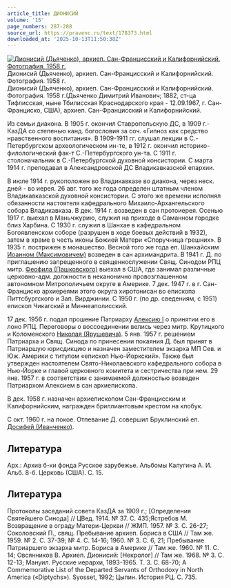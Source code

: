 ```yaml
---
article_title: ДИОНИСИЙ
volume: '15'
page_numbers: 287-288
source_url: https://pravenc.ru/text/178373.html
downloaded_at: '2025-10-13T11:50:38Z'
---
```


[![Дионисий (Дьяченко), архиеп. Сан-Францисский и Калифорнийский. Фотография. 1958 г.](https://pravenc.ru/data/839/484/1234/i200.jpg "Кликните для увеличения картинки")](https://pravenc.ru/data/839/484/1234/i400.jpg)Дионисий (Дьяченко), архиеп. Сан-Францисский и Калифорнийский. Фотография. 1958 г.  
Дионисий (Дьяченко), архиеп. Сан-Францисский и Калифорнийский. Фотография. 1958 г.(Дьяченко Димитрий Иванович; 1882, ст-ца Тифлисская, ныне Тбилисская Краснодарского края - 12.09.1967, г. Сан-Франциско, США), архиеп. Сан-Францисский и Калифорнийский.

Из семьи диакона. В 1905 г. окончил Ставропольскую ДС, в 1909 г.- КазДА со степенью канд. богословия за соч. «Гипноз как средство нравственного воспитания». В 1909-1911 гг. слушал лекции в С.-Петербургском археологическом ин-те, в 1912 г. окончил историко-филологический фак-т С.-Петербургского ун-та. С 1911 г. столоначальник в С.-Петербургской духовной консистории. С марта 1914 г. преподавал в Александровской ДС Владикавказской епархии.

В июле 1914 г. рукоположен во Владикавказе во диакона, через неск. дней - во иерея. 26 авг. того же года определен штатным членом Владикавказской духовной консистории. С этого же времени исполнял обязанности настоятеля кафедрального Михаило-Архангельского собора Владикавказа. В дек. 1914 г. возведен в сан протоиерея. Осенью 1917 г. выехал в Маньчжурию, служил на приходе в Саманном городке близ Харбина. С 1930 г. служил в Шанхае в кафедральном Богоявленском соборе (разрушен в ходе боевых действий в 1932), затем в храме в честь иконы Божией Матери «Споручница грешних». В 1935 г. пострижен в монашество. Весной того же года еп. Шанхайским [Иоанном (Максимовичем)](<https://pravenc.ru/text/Иоанном (Максимовичем).html>) возведен в сан архимандрита. В 1941 г. Д. по приглашению запрещенного в священнослужении Свящ. Синодом РПЦ митр. [Феофила (Пашковского)](<https://pravenc.ru/text/Феофила (Пашковского).html>) выехал в США, где занимал различные церковно-адм. должности в неканонично провозглашенном автономном Митрополичьем округе в Америке. 7 дек. 1947 г. в г. Сан-Франциско архиереями этого округа хиротонисан во епископа Питтсбургского и Зап. Вирджинии. С 1950 г. (по др. сведениям, с 1951) епископ Чикагский и Миннеаполисский.

17 дек. 1956 г. подал прошение Патриарху [Алексию I](<https://pravenc.ru/text/Алексий I.html>) о принятии его в лоно РПЦ. Переговоры о воссоединении велись через митр. Крутицкого и Коломенского [Николая (Ярушевича)](<https://pravenc.ru/text/Николая (Ярушевича).html>). 5 янв. 1957 г. решением Патриарха и Свящ. Синода по принесении покаяния Д. был принят в Патриаршую юрисдикцию и назначен заместителем экзарха МП Сев. и Юж. Америки с титулом «епископ Нью-Йоркский». Также был утвержден настоятелем Свято-Николаевского кафедрального собора в Нью-Йорке и главой церковного комитета и сестричества при нем. 29 янв. 1957 г. в соответствии с занимаемой должностью возведен Патриархом Алексием в сан архиепископа.

В дек. 1958 г. назначен архиепископом Сан-Францисским и Калифорнийским, награжден бриллиантовым крестом на клобук.

С окт. 1960 г. на покое. Отпевание Д. совершил Бруклинский еп. [Досифей (Иванченко)](<https://pravenc.ru/text/Досифей (Иванченко).html>).

## Литература

Арх.: Архив б-ки фонда Русское зарубежье. Альбомы Калугина А. И. Альб. 8-б. Церковь (США). С. 15.

## Литература

Протоколы заседаний совета КазДА за 1909 г.; [Определения Святейшего Синода] // ЦВед. 1914. № 37. С. 435;Ястребов М. Возвращение в ограду Матери-Церкви // ЖМП. 1957. № 3. С. 26-27; Соколовский П., свящ. Пребывание архиеп. Бориса в США // Там же. 1959. № 2. С. 37-39; № 4. С. 14-16; 1960. № 3. С. 6, 21; Пребывание Патриаршего экзарха митр. Бориса в Америке // Там же. 1960. № 11. С. 14; Овсянников В. Архиеп. Дионисий: [Некролог] // Там же. 1968. № 3. С. 12-13; Мануил. Русские иерархи, 1893-1965. Т. 3. С. 68-70; A Commemorative List of the Departed Servants of Orthodoxy in North America («Diptychs»). Syosset, 1992; Цыпин. История РЦ. С. 735.
